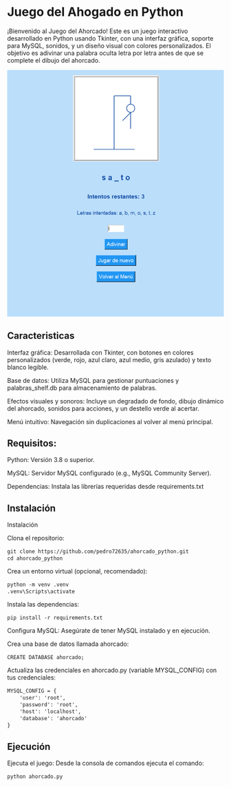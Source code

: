 
# Juego del Ahogado en Python

¡Bienvenido al Juego del Ahorcado! Este es un juego interactivo desarrollado en Python usando Tkinter, con una interfaz gráfica, soporte para MySQL, sonidos, y un diseño visual con colores personalizados. El objetivo es adivinar una palabra oculta letra por letra antes de que se complete el dibujo del ahorcado.


![Captura del Juego](https://github.com/pedro72635/ahorcado_python/raw/main/screenshot.png)
## Caracteristicas

Interfaz gráfica: Desarrollada con Tkinter, con botones en colores personalizados (verde, rojo, azul claro, azul medio, gris azulado) y texto blanco legible.

Base de datos: Utiliza MySQL para gestionar puntuaciones y palabras_shelf.db para almacenamiento de palabras.

Efectos visuales y sonoros: Incluye un degradado de fondo, dibujo dinámico del ahorcado, sonidos para acciones, y un destello verde al acertar.

Menú intuitivo: Navegación sin duplicaciones al volver al menú principal.



## Requisitos:

Python: Versión 3.8 o superior.

MySQL: Servidor MySQL configurado (e.g., MySQL Community Server).

Dependencias: Instala las librerías requeridas desde requirements.txt

## Instalación

Instalación

Clona el repositorio:
```
git clone https://github.com/pedro72635/ahorcado_python.git
cd ahorcado_python
```

Crea un entorno virtual (opcional, recomendado):
```
python -m venv .venv
.venv\Scripts\activate
```

Instala las dependencias:
```
pip install -r requirements.txt
```

Configura MySQL:
Asegúrate de tener MySQL instalado y en ejecución.

Crea una base de datos llamada ahorcado:
```
CREATE DATABASE ahorcado;
```


Actualiza las credenciales en ahorcado.py (variable MYSQL_CONFIG) con tus credenciales:
```
MYSQL_CONFIG = {
    'user': 'root',
    'password': 'root',
    'host': 'localhost',
    'database': 'ahorcado'
}
```
## Ejecución
Ejecuta el juego:
Desde la consola de comandos ejecuta el comando:
```
python ahorcado.py
```
